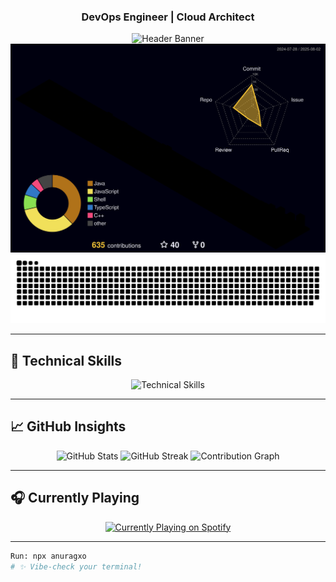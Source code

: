 <div align="center">

### DevOps Engineer | Cloud Architect 

<img src="https://capsule-render.vercel.app/api?type=waving&color=gradient&customColorList=6,11,20&height=140&section=header&text=Anurag&fontSize=55&fontColor=fff&animation=twinkling&fontAlignY=32&desc=Building%20Scalable%20and%20Resilient%20Cloud%20Infrastructure&descAlignY=52&descAlign=50" alt="Header Banner" />

</div>

<div align="center">

<!-- 3D Contribution Graph -->
<a href="https://github.com/Anurag-xo">
  <img src="https://github.com/Anurag-xo/Anurag-xo/blob/main/profile-3d-contrib/profile-night-rainbow.svg" alt="3D Contribution Graph" />
</a>

<!-- Snake Graph -->
<picture>
  <source media="(prefers-color-scheme: dark)" srcset="./github-contribution-snake-dark.svg" />
  <source media="(prefers-color-scheme: light)" srcset="./github-contribution-snake.svg" />
  <img alt="GitHub Contribution Snake Animation" src="./github-contribution-snake.svg" />
</picture>

</div>

---

## 🔧 Technical Skills

<div align="center">

<img src="https://skillicons.dev/icons?i=aws,gcp,azure,kubernetes,docker,terraform,ansible,linux,python,nodejs,java,cpp,go,javascript,fastapi,django,githubactions,jenkins,kafka,prometheus,grafana,redis,postgres,supabase&theme=dark" alt="Technical Skills" />

</div>

---

## 📈 GitHub Insights

<div align="center">

<img src="https://github-readme-stats.vercel.app/api?username=Anurag-xo&show_icons=true&theme=radical&hide_border=true&count_private=true&include_all_commits=true&custom_title=Development%20Activity" alt="GitHub Stats" />

<img src="https://github-readme-streak-stats.herokuapp.com?user=Anurag-xo&theme=radical&hide_border=true&date_format=M%20j%5B%2C%20Y%5D&fire=FF6B35&ring=FF6B35" alt="GitHub Streak" />

<img src="https://github-readme-activity-graph.vercel.app/graph?username=Anurag-xo&theme=redical&hide_border=true&custom_title=Contribution%20Timeline" alt="Contribution Graph" />

</div>

---

## 🎧 Currently Playing

<div align="center">

<a href="https://anuragxo.pythonanywhere.com/link">
  <img src="https://anuragxo.pythonanywhere.com?spin=true&scan=true&eq_color=rainbow&theme=dark" alt="Currently Playing on Spotify" />
</a>

</div>

---

```bash
Run: npx anuragxo
# ✨ Vibe-check your terminal!
